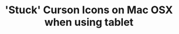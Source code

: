 ---
title: '''Stuck'' Curson Icons on Mac OSX when using tablet'
redirect_to:
  - 'https://discuss.pencil2d.org/t/stuck-curson-icons-on-mac-osx-when-using-tablet/1320'
---